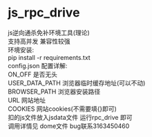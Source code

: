 # js_rpc_drive
js逆向通杀免补环境工具(理论)   
支持高并发 兼容性较强    
环境安装:    
pip install -r requirements.txt    
config.json 配置详解:   
  ON_OFF 是否无头   
  USER_DATA_PATH 浏览器临时缓存地址(可以不动)   
  BROWSER_PATH 浏览器安装路径    
  URL  网站地址   
  COOKIES  网站cookies(不需要填{}即可)         
扣的js文件放入jsdata文件 运行rpc_drive 即可     
调用详情见 dome文件
bug联系3163450460
